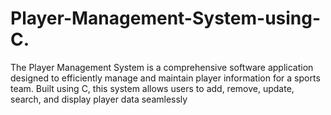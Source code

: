 # Player-Management-System-using-C.
The Player Management System is a comprehensive software application designed to efficiently manage and maintain player information for a sports team. Built using C, this system allows users to add, remove, update, search, and display player data seamlessly
